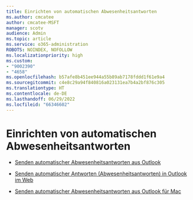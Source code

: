 ```yaml
---
title: Einrichten von automatischen Abwesenheitsantworten
ms.author: cmcatee
author: cmcatee-MSFT
manager: scotv
audience: Admin
ms.topic: article
ms.service: o365-administration
ROBOTS: NOINDEX, NOFOLLOW
ms.localizationpriority: high
ms.custom:
- "9002390"
- "4658"
ms.openlocfilehash: b57afe8b451ee944a55b89ab7178fddd1f61e9a4
ms.sourcegitcommit: c4e8c29a94f840816a023131ea7b4a2bf876c305
ms.translationtype: HT
ms.contentlocale: de-DE
ms.lasthandoff: 06/29/2022
ms.locfileid: "66346602"
---
```

# <a name="setting-up-out-of-office-automatic-replies"></a>Einrichten von automatischen Abwesenheitsantworten

- [Senden automatischer Abwesenheitsantworten aus Outlook](https://support.office.com/article/9742f476-5348-4f9f-997f-5e208513bd67)

- [Senden automatischer Antworten (Abwesenheitsantworten) in Outlook im Web](https://support.office.com/article/0c193ab0-b9e1-4058-84be-a5b014242290)

- [Senden automatischer Abwesenheitsantworten aus Outlook für Mac](https://support.office.com/article/4e07ab75-beda-4f9e-bcdc-44471ebacdee)
